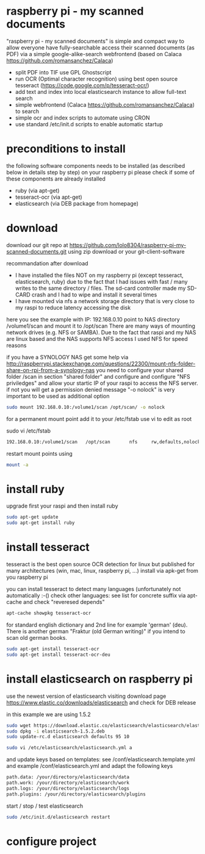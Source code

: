 raspberry pi - my scanned documents
===================================

"raspberry pi - my scanned documents" is simple and compact way to allow everyone have fully-searchable access their scanned documents (as PDF) via a simple google-alike-search webfrontend (based on Calaca https://github.com/romansanchez/Calaca)

- split PDF into TIF use GPL Ghostscript
- run OCR (Optimal character recognition) using best open source tesseract (https://code.google.com/p/tesseract-ocr/)
- add text and index into local elasticsearch instance to allow full-text search
- simple webfrontend (Calaca https://github.com/romansanchez/Calaca) to search
- simple ocr and index scripts to automate using CRON
- use standard /etc/init.d scripts to enable automatic startup


preconditions to install
=====================================
the following software components needs to be installed (as described below in details step by step) on your raspberry pi
please check if some of these components are already installed

- ruby (via apt-get)
- tesseract-ocr (via apt-get)
- elasticsearch (via DEB package from homepage)


download
=====================================
download our git repo at https://github.com/lolo8304/raspberry-pi-my-scanned-documents.git using zip download or your git-client-software

recommandation after download

- I have installed the files NOT on my raspberry pi (except tesseract, elasticsearch, ruby) due to the fact that I had issues with fast / many writes to the same directory / files. The sd-card controller made my SD-CARD crash and I had to wipe and install it several times
- I have mounted via nfs a network storage directory that is very close to my raspi to reduce latency accessing the disk

here you see the example with IP: 192.168.0.10 point to NAS directory /volume1/scan and mount it to /opt/scan
There are many ways of mounting network drives (e.g. NFS or SAMBA). Due to the fact that raspi and my NAS are linux based and the NAS supports NFS access I used NFS for speed reasons

if you have a SYNOLOGY NAS get some help via http://raspberrypi.stackexchange.com/questions/22300/mount-nfs-folder-share-on-rpi-from-a-synology-nas
you need to configure your shared folder /scan in section "shared folder" and configure and configure "NFS priviledges" and allow your startic IP of your raspi to access the NFS server. if not you will get a permission denied message
"-o nolock" is very important to be used as additional option

```bash
sudo mount 192.168.0.10:/volume1/scan /opt/scan/ -o nolock
```

for a permanent mount point add it to your /etc/fstab
use vi to edit as root

sudo vi /etc/fstab
```bash
192.168.0.10:/volume1/scan   /opt/scan       nfs     rw,defaults,nolock         0       0
```

restart mount points using
```bash
mount -a
```

install ruby
=====================================

upgrade first your raspi and then install ruby

```bash
sudo apt-get update
sudo apt-get install ruby

```


install tesseract
=====================================
tesseract is the best open source OCR detection for linux but published for many architectures (win, mac, linux, raspberry pi, ...)
install via apk-get from you raspberry pi

you can install tesseract to detect many languages (unfortunately not automatically :-()
check other languages: see list for concrete suffix via apt-cache
and check "reveresed depends"
```bash
apt-cache showpkg tesseract-ocr 
```

for standard english dictionary and 2nd line for example 'german' (deu). There is another german "Fraktur (old German writing)" if you intend to scan old german books.
```bash
sudo apt-get install tesseract-ocr
sudo apt-get install tesseract-ocr-deu
```


install elasticsearch on raspberry pi
=====================================

use the newest version of elasticsearch visiting download page
https://www.elastic.co/downloads/elasticsearch
and check for DEB release

in this example we are using 1.5.2
```bash
sudo wget https://download.elastic.co/elasticsearch/elasticsearch/elasticsearch-1.5.2.deb
sudo dpkg -i elasticsearch-1.5.2.deb
sudo update-rc.d elasticsearch defaults 95 10
```

```bash
sudo vi /etc/elasticsearch/elasticsearch.yml a
```
and update keys based on templates: see 
	/conf/elasticsearch.template.yml and example
	/conf/elasticsearch.yml
and adapt the following keys

```bash
path.data: /your/directory/elasticsearch/data
path.work: /your/directory/elasticsearch/work
path.logs: /your/directory/elasticsearch/logs
path.plugins: /your/directory/elasticsearch/plugins
```

start / stop / test elasticsearch
```bash
sudo /etc/init.d/elasticsearch restart

```



configure project
=====================================

